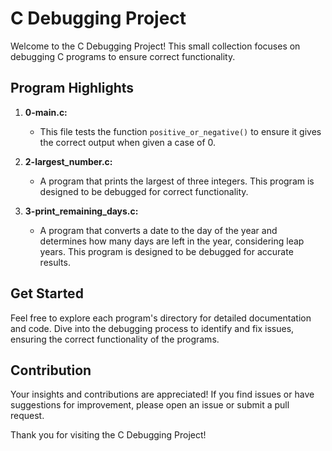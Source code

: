 # C Debugging Project

Welcome to the C Debugging Project! This small collection focuses on debugging C programs to ensure correct functionality.

## Program Highlights

1. **0-main.c:**
   - This file tests the function `positive_or_negative()` to ensure it gives the correct output when given a case of 0.

2. **2-largest_number.c:**
   - A program that prints the largest of three integers. This program is designed to be debugged for correct functionality.

3. **3-print_remaining_days.c:**
   - A program that converts a date to the day of the year and determines how many days are left in the year, considering leap years. This program is designed to be debugged for accurate results.

## Get Started

Feel free to explore each program's directory for detailed documentation and code. Dive into the debugging process to identify and fix issues, ensuring the correct functionality of the programs.

## Contribution

Your insights and contributions are appreciated! If you find issues or have suggestions for improvement, please open an issue or submit a pull request.

Thank you for visiting the C Debugging Project!

